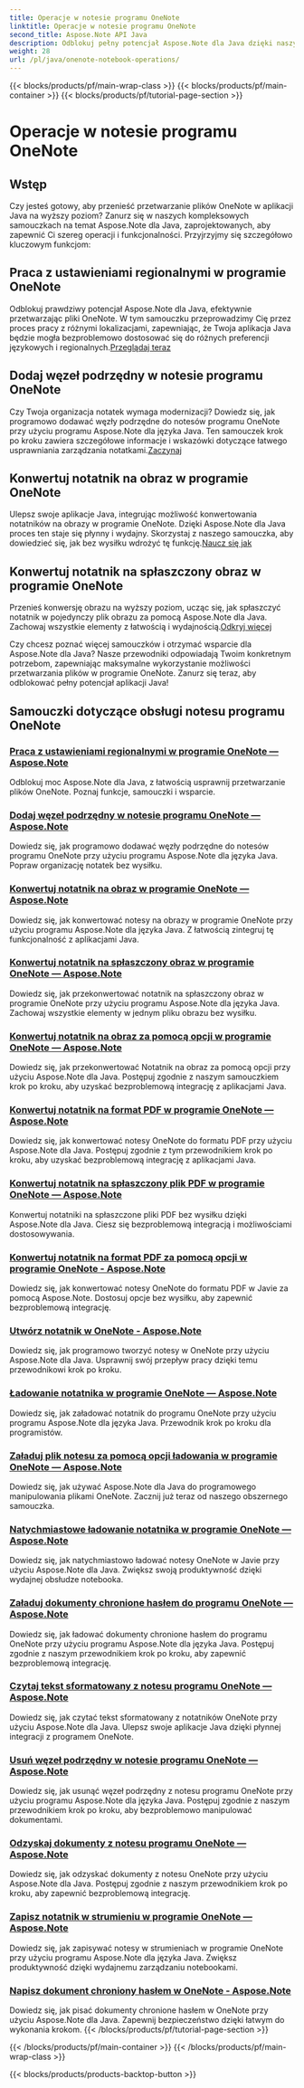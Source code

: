 ```yaml
---
title: Operacje w notesie programu OneNote
linktitle: Operacje w notesie programu OneNote
second_title: Aspose.Note API Java
description: Odblokuj pełny potencjał Aspose.Note dla Java dzięki naszym samouczkom obsługi notesu OneNote. Podaj przewodnik krok po kroku dotyczący ulepszania aplikacji Java.
weight: 28
url: /pl/java/onenote-notebook-operations/
---
```


{{< blocks/products/pf/main-wrap-class >}}
{{< blocks/products/pf/main-container >}}
{{< blocks/products/pf/tutorial-page-section >}}

# Operacje w notesie programu OneNote


## Wstęp

Czy jesteś gotowy, aby przenieść przetwarzanie plików OneNote w aplikacji Java na wyższy poziom? Zanurz się w naszych kompleksowych samouczkach na temat Aspose.Note dla Java, zaprojektowanych, aby zapewnić Ci szereg operacji i funkcjonalności. Przyjrzyjmy się szczegółowo kluczowym funkcjom:

## Praca z ustawieniami regionalnymi w programie OneNote

 Odblokuj prawdziwy potencjał Aspose.Note dla Java, efektywnie przetwarzając pliki OneNote. W tym samouczku przeprowadzimy Cię przez proces pracy z różnymi lokalizacjami, zapewniając, że Twoja aplikacja Java będzie mogła bezproblemowo dostosować się do różnych preferencji językowych i regionalnych.[Przeglądaj teraz](./working-with-locales/)

## Dodaj węzeł podrzędny w notesie programu OneNote

Czy Twoja organizacja notatek wymaga modernizacji? Dowiedz się, jak programowo dodawać węzły podrzędne do notesów programu OneNote przy użyciu programu Aspose.Note dla języka Java. Ten samouczek krok po kroku zawiera szczegółowe informacje i wskazówki dotyczące łatwego usprawniania zarządzania notatkami.[Zaczynaj](./add-child-node/)

## Konwertuj notatnik na obraz w programie OneNote

 Ulepsz swoje aplikacje Java, integrując możliwość konwertowania notatników na obrazy w programie OneNote. Dzięki Aspose.Note dla Java proces ten staje się płynny i wydajny. Skorzystaj z naszego samouczka, aby dowiedzieć się, jak bez wysiłku wdrożyć tę funkcję.[Naucz się jak](./convert-notebook-to-image/)

## Konwertuj notatnik na spłaszczony obraz w programie OneNote

 Przenieś konwersję obrazu na wyższy poziom, ucząc się, jak spłaszczyć notatnik w pojedynczy plik obrazu za pomocą Aspose.Note dla Java. Zachowaj wszystkie elementy z łatwością i wydajnością.[Odkryj więcej](./convert-notebook-to-flattened-image/)

Czy chcesz poznać więcej samouczków i otrzymać wsparcie dla Aspose.Note dla Java? Nasze przewodniki odpowiadają Twoim konkretnym potrzebom, zapewniając maksymalne wykorzystanie możliwości przetwarzania plików w programie OneNote. Zanurz się teraz, aby odblokować pełny potencjał aplikacji Java!
## Samouczki dotyczące obsługi notesu programu OneNote
### [Praca z ustawieniami regionalnymi w programie OneNote — Aspose.Note](./working-with-locales/)
Odblokuj moc Aspose.Note dla Java, z łatwością usprawnij przetwarzanie plików OneNote. Poznaj funkcje, samouczki i wsparcie.
### [Dodaj węzeł podrzędny w notesie programu OneNote — Aspose.Note](./add-child-node/)
Dowiedz się, jak programowo dodawać węzły podrzędne do notesów programu OneNote przy użyciu programu Aspose.Note dla języka Java. Popraw organizację notatek bez wysiłku.
### [Konwertuj notatnik na obraz w programie OneNote — Aspose.Note](./convert-notebook-to-image/)
Dowiedz się, jak konwertować notesy na obrazy w programie OneNote przy użyciu programu Aspose.Note dla języka Java. Z łatwością zintegruj tę funkcjonalność z aplikacjami Java.
### [Konwertuj notatnik na spłaszczony obraz w programie OneNote — Aspose.Note](./convert-notebook-to-flattened-image/)
Dowiedz się, jak przekonwertować notatnik na spłaszczony obraz w programie OneNote przy użyciu programu Aspose.Note dla języka Java. Zachowaj wszystkie elementy w jednym pliku obrazu bez wysiłku.
### [Konwertuj notatnik na obraz za pomocą opcji w programie OneNote — Aspose.Note](./convert-notebook-to-image-with-options/)
Dowiedz się, jak przekonwertować Notatnik na obraz za pomocą opcji przy użyciu Aspose.Note dla Java. Postępuj zgodnie z naszym samouczkiem krok po kroku, aby uzyskać bezproblemową integrację z aplikacjami Java.
### [Konwertuj notatnik na format PDF w programie OneNote — Aspose.Note](./convert-notebook-to-pdf/)
Dowiedz się, jak konwertować notesy OneNote do formatu PDF przy użyciu Aspose.Note dla Java. Postępuj zgodnie z tym przewodnikiem krok po kroku, aby uzyskać bezproblemową integrację z aplikacjami Java.
### [Konwertuj notatnik na spłaszczony plik PDF w programie OneNote — Aspose.Note](./convert-notebook-to-flattened-pdf/)
Konwertuj notatniki na spłaszczone pliki PDF bez wysiłku dzięki Aspose.Note dla Java. Ciesz się bezproblemową integracją i możliwościami dostosowywania.
### [Konwertuj notatnik na format PDF za pomocą opcji w programie OneNote - Aspose.Note](./convert-notebook-to-pdf-with-options/)
Dowiedz się, jak konwertować notesy OneNote do formatu PDF w Javie za pomocą Aspose.Note. Dostosuj opcje bez wysiłku, aby zapewnić bezproblemową integrację.
### [Utwórz notatnik w OneNote - Aspose.Note](./create-notebook/)
Dowiedz się, jak programowo tworzyć notesy w OneNote przy użyciu Aspose.Note dla Java. Usprawnij swój przepływ pracy dzięki temu przewodnikowi krok po kroku.
### [Ładowanie notatnika w programie OneNote — Aspose.Note](./loading-notebook/)
Dowiedz się, jak załadować notatnik do programu OneNote przy użyciu programu Aspose.Note dla języka Java. Przewodnik krok po kroku dla programistów.
### [Załaduj plik notesu za pomocą opcji ładowania w programie OneNote — Aspose.Note](./load-notebook-file-with-load-options/)
Dowiedz się, jak używać Aspose.Note dla Java do programowego manipulowania plikami OneNote. Zacznij już teraz od naszego obszernego samouczka.
### [Natychmiastowe ładowanie notatnika w programie OneNote — Aspose.Note](./load-notebook-instantly/)
Dowiedz się, jak natychmiastowo ładować notesy OneNote w Javie przy użyciu Aspose.Note dla Java. Zwiększ swoją produktywność dzięki wydajnej obsłudze notebooka.
### [Załaduj dokumenty chronione hasłem do programu OneNote — Aspose.Note](./load-password-protected-documents/)
Dowiedz się, jak ładować dokumenty chronione hasłem do programu OneNote przy użyciu programu Aspose.Note dla języka Java. Postępuj zgodnie z naszym przewodnikiem krok po kroku, aby zapewnić bezproblemową integrację.
### [Czytaj tekst sformatowany z notesu programu OneNote — Aspose.Note](./read-rich-text/)
Dowiedz się, jak czytać tekst sformatowany z notatników OneNote przy użyciu Aspose.Note dla Java. Ulepsz swoje aplikacje Java dzięki płynnej integracji z programem OneNote.
### [Usuń węzeł podrzędny w notesie programu OneNote — Aspose.Note](./remove-child-node/)
Dowiedz się, jak usunąć węzeł podrzędny z notesu programu OneNote przy użyciu programu Aspose.Note dla języka Java. Postępuj zgodnie z naszym przewodnikiem krok po kroku, aby bezproblemowo manipulować dokumentami.
### [Odzyskaj dokumenty z notesu programu OneNote — Aspose.Note](./retrieve-documents-from-onenote-notebook/)
Dowiedz się, jak odzyskać dokumenty z notesu OneNote przy użyciu Aspose.Note dla Java. Postępuj zgodnie z naszym przewodnikiem krok po kroku, aby zapewnić bezproblemową integrację.
### [Zapisz notatnik w strumieniu w programie OneNote — Aspose.Note](./save-notebook-to-stream/)
Dowiedz się, jak zapisywać notesy w strumieniach w programie OneNote przy użyciu programu Aspose.Note dla języka Java. Zwiększ produktywność dzięki wydajnemu zarządzaniu notebookami.
### [Napisz dokument chroniony hasłem w OneNote - Aspose.Note](./write-password-protected-document/)
Dowiedz się, jak pisać dokumenty chronione hasłem w OneNote przy użyciu Aspose.Note dla Java. Zapewnij bezpieczeństwo dzięki łatwym do wykonania krokom.
{{< /blocks/products/pf/tutorial-page-section >}}

{{< /blocks/products/pf/main-container >}}
{{< /blocks/products/pf/main-wrap-class >}}

{{< blocks/products/products-backtop-button >}}
